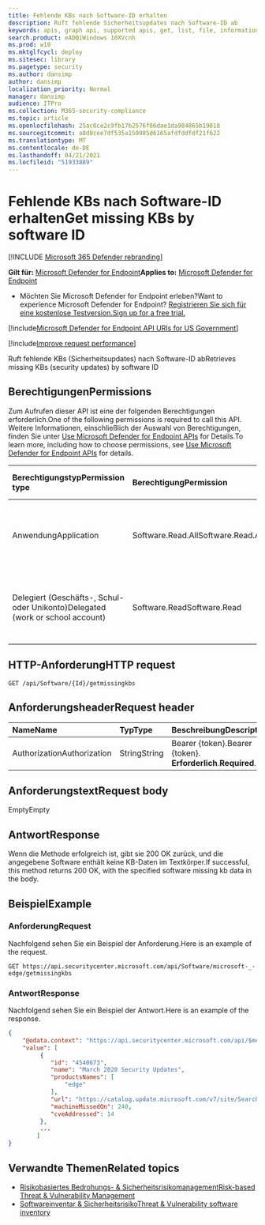 ```yaml
---
title: Fehlende KBs nach Software-ID erhalten
description: Ruft fehlende Sicherheitsupdates nach Software-ID ab
keywords: apis, graph api, supported apis, get, list, file, information, software id, threat & Sicherheitsrisikomanagement api, Microsoft Defender for Endpoint tvm api
search.product: eADQiWindows 10XVcnh
ms.prod: w10
ms.mktglfcycl: deploy
ms.sitesec: library
ms.pagetype: security
ms.author: dansimp
author: dansimp
localization_priority: Normal
manager: dansimp
audience: ITPro
ms.collection: M365-security-compliance
ms.topic: article
ms.openlocfilehash: 25ac8ce2c9fb17b2576f86dae1da984865b19018
ms.sourcegitcommit: a8d8cee7df535a150985d6165afdfddfdf21f622
ms.translationtype: MT
ms.contentlocale: de-DE
ms.lasthandoff: 04/21/2021
ms.locfileid: "51933889"
---
```

# <a name="get-missing-kbs-by-software-id"></a><span data-ttu-id="08018-104">Fehlende KBs nach Software-ID erhalten</span><span class="sxs-lookup"><span data-stu-id="08018-104">Get missing KBs by software ID</span></span>

[!INCLUDE [Microsoft 365 Defender rebranding](../../includes/microsoft-defender.md)]

<span data-ttu-id="08018-105">**Gilt für:** [Microsoft Defender for Endpoint](https://go.microsoft.com/fwlink/?linkid=2154037)</span><span class="sxs-lookup"><span data-stu-id="08018-105">**Applies to:** [Microsoft Defender for Endpoint](https://go.microsoft.com/fwlink/?linkid=2154037)</span></span>

- <span data-ttu-id="08018-106">Möchten Sie Microsoft Defender for Endpoint erleben?</span><span class="sxs-lookup"><span data-stu-id="08018-106">Want to experience Microsoft Defender for Endpoint?</span></span> [<span data-ttu-id="08018-107">Registrieren Sie sich für eine kostenlose Testversion.</span><span class="sxs-lookup"><span data-stu-id="08018-107">Sign up for a free trial.</span></span>](https://www.microsoft.com/microsoft-365/windows/microsoft-defender-atp?ocid=docs-wdatp-exposedapis-abovefoldlink) 

[!include[Microsoft Defender for Endpoint API URIs for US Government](../../includes/microsoft-defender-api-usgov.md)]

[!include[Improve request performance](../../includes/improve-request-performance.md)]

<span data-ttu-id="08018-108">Ruft fehlende KBs (Sicherheitsupdates) nach Software-ID ab</span><span class="sxs-lookup"><span data-stu-id="08018-108">Retrieves missing KBs (security updates) by software ID</span></span>

## <a name="permissions"></a><span data-ttu-id="08018-109">Berechtigungen</span><span class="sxs-lookup"><span data-stu-id="08018-109">Permissions</span></span>

<span data-ttu-id="08018-110">Zum Aufrufen dieser API ist eine der folgenden Berechtigungen erforderlich.</span><span class="sxs-lookup"><span data-stu-id="08018-110">One of the following permissions is required to call this API.</span></span> <span data-ttu-id="08018-111">Weitere Informationen, einschließlich der Auswahl von Berechtigungen, finden Sie unter [Use Microsoft Defender for Endpoint APIs](apis-intro.md) for Details.</span><span class="sxs-lookup"><span data-stu-id="08018-111">To learn more, including how to choose permissions, see [Use Microsoft Defender for Endpoint APIs](apis-intro.md) for details.</span></span>

<span data-ttu-id="08018-112">Berechtigungstyp</span><span class="sxs-lookup"><span data-stu-id="08018-112">Permission type</span></span> |   <span data-ttu-id="08018-113">Berechtigung</span><span class="sxs-lookup"><span data-stu-id="08018-113">Permission</span></span>   |   <span data-ttu-id="08018-114">Anzeigename der Berechtigung</span><span class="sxs-lookup"><span data-stu-id="08018-114">Permission display name</span></span>
:---|:---|:---
<span data-ttu-id="08018-115">Anwendung</span><span class="sxs-lookup"><span data-stu-id="08018-115">Application</span></span> |<span data-ttu-id="08018-116">Software.Read.All</span><span class="sxs-lookup"><span data-stu-id="08018-116">Software.Read.All</span></span> |   <span data-ttu-id="08018-117">"Informationen zur Software zur Bedrohungs- und Sicherheitsrisikoverwaltung lesen"</span><span class="sxs-lookup"><span data-stu-id="08018-117">'Read Threat and Vulnerability Management Software information'</span></span>
<span data-ttu-id="08018-118">Delegiert (Geschäfts-, Schul- oder Unikonto)</span><span class="sxs-lookup"><span data-stu-id="08018-118">Delegated (work or school account)</span></span> | <span data-ttu-id="08018-119">Software.Read</span><span class="sxs-lookup"><span data-stu-id="08018-119">Software.Read</span></span> |   <span data-ttu-id="08018-120">"Informationen zur Software zur Bedrohungs- und Sicherheitsrisikoverwaltung lesen"</span><span class="sxs-lookup"><span data-stu-id="08018-120">'Read Threat and Vulnerability Management Software information'</span></span>

## <a name="http-request"></a><span data-ttu-id="08018-121">HTTP-Anforderung</span><span class="sxs-lookup"><span data-stu-id="08018-121">HTTP request</span></span>

```
GET /api/Software/{Id}/getmissingkbs
```

## <a name="request-header"></a><span data-ttu-id="08018-122">Anforderungsheader</span><span class="sxs-lookup"><span data-stu-id="08018-122">Request header</span></span>

<span data-ttu-id="08018-123">Name</span><span class="sxs-lookup"><span data-stu-id="08018-123">Name</span></span> | <span data-ttu-id="08018-124">Typ</span><span class="sxs-lookup"><span data-stu-id="08018-124">Type</span></span> | <span data-ttu-id="08018-125">Beschreibung</span><span class="sxs-lookup"><span data-stu-id="08018-125">Description</span></span>
:---|:---|:---
<span data-ttu-id="08018-126">Authorization</span><span class="sxs-lookup"><span data-stu-id="08018-126">Authorization</span></span> | <span data-ttu-id="08018-127">String</span><span class="sxs-lookup"><span data-stu-id="08018-127">String</span></span> | <span data-ttu-id="08018-128">Bearer {token}.</span><span class="sxs-lookup"><span data-stu-id="08018-128">Bearer {token}.</span></span> <span data-ttu-id="08018-129">**Erforderlich**.</span><span class="sxs-lookup"><span data-stu-id="08018-129">**Required**.</span></span>

## <a name="request-body"></a><span data-ttu-id="08018-130">Anforderungstext</span><span class="sxs-lookup"><span data-stu-id="08018-130">Request body</span></span>

<span data-ttu-id="08018-131">Empty</span><span class="sxs-lookup"><span data-stu-id="08018-131">Empty</span></span>

## <a name="response"></a><span data-ttu-id="08018-132">Antwort</span><span class="sxs-lookup"><span data-stu-id="08018-132">Response</span></span>

<span data-ttu-id="08018-133">Wenn die Methode erfolgreich ist, gibt sie 200 OK zurück, und die angegebene Software enthält keine KB-Daten im Textkörper.</span><span class="sxs-lookup"><span data-stu-id="08018-133">If successful, this method returns 200 OK, with the specified software missing kb data in the body.</span></span>

## <a name="example"></a><span data-ttu-id="08018-134">Beispiel</span><span class="sxs-lookup"><span data-stu-id="08018-134">Example</span></span>

### <a name="request"></a><span data-ttu-id="08018-135">Anforderung</span><span class="sxs-lookup"><span data-stu-id="08018-135">Request</span></span>

<span data-ttu-id="08018-136">Nachfolgend sehen Sie ein Beispiel der Anforderung.</span><span class="sxs-lookup"><span data-stu-id="08018-136">Here is an example of the request.</span></span>

```
GET https://api.securitycenter.microsoft.com/api/Software/microsoft-_-edge/getmissingkbs
```

### <a name="response"></a><span data-ttu-id="08018-137">Antwort</span><span class="sxs-lookup"><span data-stu-id="08018-137">Response</span></span>

<span data-ttu-id="08018-138">Nachfolgend sehen Sie ein Beispiel der Antwort.</span><span class="sxs-lookup"><span data-stu-id="08018-138">Here is an example of the response.</span></span>


```json
{
    "@odata.context": "https://api.securitycenter.microsoft.com/api/$metadata#Collection(microsoft.windowsDefenderATP.api.PublicProductFixDto)",
    "value": [
         {
            "id": "4540673",
            "name": "March 2020 Security Updates",
            "productsNames": [
                "edge"
            ],
            "url": "https://catalog.update.microsoft.com/v7/site/Search.aspx?q=KB4540673",
            "machineMissedOn": 240,
            "cveAddressed": 14
         },
         ...
        ]
}
```

## <a name="related-topics"></a><span data-ttu-id="08018-139">Verwandte Themen</span><span class="sxs-lookup"><span data-stu-id="08018-139">Related topics</span></span>

- [<span data-ttu-id="08018-140">Risikobasiertes Bedrohungs- & Sicherheitsrisikomanagement</span><span class="sxs-lookup"><span data-stu-id="08018-140">Risk-based Threat & Vulnerability Management</span></span>](https://docs.microsoft.com/microsoft-365/security/defender-endpoint/next-gen-threat-and-vuln-mgt)
- [<span data-ttu-id="08018-141">Softwareinventar & Sicherheitsrisiko</span><span class="sxs-lookup"><span data-stu-id="08018-141">Threat & Vulnerability software inventory</span></span>](https://docs.microsoft.com/microsoft-365/security/defender-endpoint/tvm-software-inventory)
